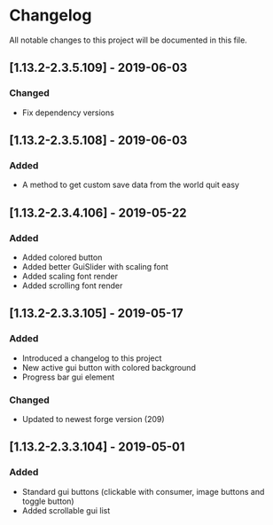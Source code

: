 # Changelog
All notable changes to this project will be documented in this file.

## [1.13.2-2.3.5.109] - 2019-06-03
### Changed
- Fix dependency versions

## [1.13.2-2.3.5.108] - 2019-06-03
### Added
- A method to get custom save data from the world quit easy

## [1.13.2-2.3.4.106] - 2019-05-22
### Added
- Added colored button
- Added better GuiSlider with scaling font
- Added scaling font render
- Added scrolling font render

## [1.13.2-2.3.3.105] - 2019-05-17
### Added
- Introduced a changelog to this project
- New active gui button with colored background
- Progress bar gui element

### Changed
- Updated to newest forge version (209)

## [1.13.2-2.3.3.104] - 2019-05-01
### Added
- Standard gui buttons (clickable with consumer, image buttons and toggle button)
- Added scrollable gui list